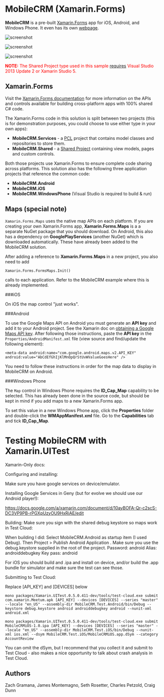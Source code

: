 MobileCRM (Xamarin.Forms)
=========

**MobileCRM** is a pre-built [Xamarin.Forms](http://xamarin.com/forms) app for iOS, Android, and Windows Phone. It even has its own [webpage](http://xamarin.com/prebuilt/crm).

![screenshot](https://raw.githubusercontent.com/xamarin/xamarin-forms-samples/master/MobileCRM/Screenshots/MobileCRM-iOS-sml.png "iOS")

![screenshot](https://raw.githubusercontent.com/xamarin/xamarin-forms-samples/master/MobileCRM/Screenshots/MobileCRM-Android-sml.png "Android")

![screenshot](https://raw.githubusercontent.com/xamarin/xamarin-forms-samples/master/MobileCRM/Screenshots/MobileCRM-WinPhone-sml.png "Windows Phone")

<span style="color:red"><b>NOTE:</b> The Shared Project type used in this sample [requires](http://developer.xamarin.com/guides/cross-platform/application_fundamentals/shared_projects/) Visual Studio 2013 Update 2 or Xamarin Studio 5.</span>


Xamarin.Forms
-------------

Visit the [Xamarin.Forms documentation](http://developer.xamarin.com/guides/cross-platform/xamarin-forms/) for more information on the APIs and controls available for building cross-platform apps with 100% shared C# code.

The Xamarin.Forms code in this solution is split between two projects (this is for demonstration purposes, you could choose to use either type in your own apps):

* **MobileCRM.Services** - a [PCL](http://developer.xamarin.com/guides/cross-platform/application_fundamentals/pcl/) project that contains model classes and repositories to store them.
* **MobileCRM.Shared** - a [Shared Project](http://developer.xamarin.com/guides/cross-platform/application_fundamentals/shared_projects/) containing view models, pages and custom controls.

Both those projects use Xamarin.Forms to ensure complete code sharing across platforms. This solution also has the following three application projects that reference the common code:

* **MobileCRM.Android**
* **MobileCRM.iOS**
* **MobileCRM.WindowsPhone** (Visual Studio is required to build & run)

Maps (special note)
----

`Xamarin.Forms.Maps` uses the native map APIs on each platform. If you are creating your own Xamarin.Forms app, **Xamarin.Forms.Maps** is a a separate NuGet package that you should download. On Android, this also has a dependency on **GooglePlayServices** (another NuGet) which is downloaded automatically. These have already been added to the MobileCRM solution.

After adding a reference to **Xamarin.Forms.Maps** in a new project, you also need to add 

    Xamarin.Forms.FormsMaps.Init()
    
calls to each application. Refer to the MobileCRM example where this is already implemented.


###iOS

On iOS the map control "just works".


###Android

To use the Google Maps API on Android you must generate an **API key** and add it to your Android project. See the Xamarin doc on [obtaining a Google Maps API key](http://developer.xamarin.com/guides/android/platform_features/maps_and_location/maps/obtaining_a_google_maps_api_key/). After following those instructions, paste the **API key** in the `Properties/AndroidManifest.xml` file (view source and find/update the following element):

    <meta-data android:name="com.google.android.maps.v2.API_KEY" android:value="AbCdEfGhIjKlMnOpQrStUvWValueGoesHere" />

You need to follow these instructions in order for the map data to display in MobileCRM on Android.

###Windows Phone

The `Map` control in Windows Phone requires the **ID_Cap_Map** capability to be selected. This has already been done in the source code, but should be kept in mind if you add maps to a new Xamarin.Forms app.

To set this value in a new Windows Phone app, click the **Properties** folder and double-click the **WMAppManifest.xml** file. Go to the **Capabilities** tab and tick **ID_Cap_Map**.


# Testing MobileCRM with Xamarin.UITest

Xamarin-Only docs:

Configuring and installing:

Make sure you have google services on device/emulator.

Installing Google Services in Geny (but for evolve we should use our Android player!):

https://docs.google.com/a/xamarin.com/document/d/10ayBOFA-Qr-c2scS-DC3VP9PB-rPGXpUzyOU9HxRiAE/edit

Building:
Make sure you sign with the shared debug keystore so maps work in Test Cloud:

When building I did: Select MobileCRM.Android as startup item (I used Debug). Then Project > Publish Android Application . Make sure you use the debug.keystore supplied in the root of the project.
Password: android
Alias: androiddebugkey
Key pass: android

For iOS you should build and .ipa and install on device,  and/or build the .app bundle for simulator and make sure the test can see those.

Submitting to Test Cloud:

Replace [API_KEY] and [DEVICES] below

```
mono packages/Xamarin.UITest.0.5.0.411-dev/tools/test-cloud.exe submit com.xamarin.Meetum.apk [API_KEY] --devices [DEVICES] --series "master" --locale "en_US" --assembly-dir MobileCRM.Test.Android/bin/Debug --keystore debug.keystore android androiddebugkey android --nunit-xml android.xml

mono packages/Xamarin.UITest.0.5.0.411-dev/tools/test-cloud.exe submit MobileCRMiOS-1.0.ipa [API_KEY] --devices [DEVICES] --series "master" --locale "en_US" --assembly-dir MobileCRM.Test.iOS/bin/Debug --nunit-xml ios.xml --dsym MobileCRM.Test.iOS/MobileCRMiOS.app.dSym --category AccountReview
```

You can omit the dSym, but I recommend that you collect it and submit to Test Cloud - also makes a nice opportunity to talk about crash analysis in Test Cloud.


Authors
-------

Zach Gramana, James Montemagno, Seth Rosetter, Charles Petzold, Craig Dunn
